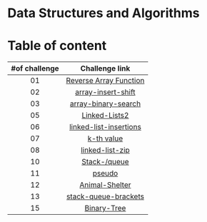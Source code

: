 # Data Structures and Algorithms

# Table of content

| #of challenge|Challenge link  | 
| :---: | :---: |
| 01 | [Reverse Array Function](./code-challenges/ch1-array-reverse/README.md) |
| 02 | [array-insert-shift](./code-challenges/ch2-array-insert-shift/README.md) |
| 03 | [array-binary-search](./code-challenges/ch3-array-binary-search/README.md) 
| 05 | [Linked-Lists2](./linked-list/readme/single.list.md) |
| 06 | [linked-list-insertions](./linked-list/readme/extend.md) |
| 07 | [k-th value](./linked-list/readme/kth.md) |
| 08 | [linked-list-zip](./linked-list/readme/zipList.md) |
| 10 | [Stack-/queue](./stack-and-queue/read/stack.md) |
| 11 | [pseudo](./stack-and-queue/read/pseudo.md) |
| 12 | [Animal-Shelter](./stack-and-queue/read/animal.md) |
| 13 | [stack-queue-brackets](./stack-and-queue/read/bracket.md) |
| 15 | [Binary-Tree](./tree/read/binary%26BST.md) |



